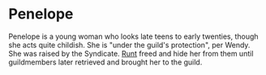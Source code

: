 # Penelope

Penelope is a young woman who looks late teens to early twenties, though she acts quite childish. She is "under the guild's protection", per Wendy. She was raised by the Syndicate. [Runt](runt) freed and hide her from them until guildmembers later retrieved and brought her to the guild.


